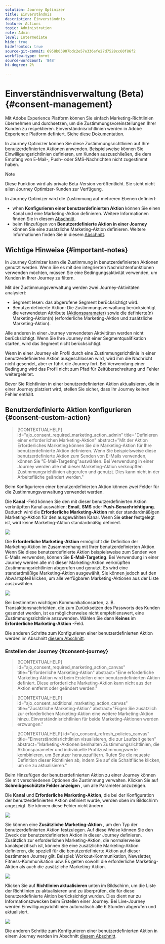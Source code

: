 ```yaml
---
solution: Journey Optimizer
title: Einverständnis
description: Einverständnis
feature: Actions
topic: Administration
role: Admin
level: Intermediate
hide: true
hidefromtoc: true
source-git-commit: 6958b03907bdc2e57e336efe27d7528cc60f86f2
workflow-type: tm+mt
source-wordcount: '848'
ht-degree: 2%

---
```


# Einverständnisverwaltung (Beta) {#consent-management}

Mit Adobe Experience Platform können Sie einfach Marketing-Richtlinien übernehmen und durchsetzen, um die Zustimmungsvoreinstellungen Ihrer Kunden zu respektieren. Einverständnisrichtlinien werden in Adobe Experience Platform definiert. Siehe [diese Dokumentation](https://experienceleague.adobe.com/docs/experience-platform/data-governance/policies/user-guide.html?lang=en#consent-policy).

In Journey Optimizer können Sie diese Zustimmungsrichtlinien auf Ihre benutzerdefinierten Aktionen anwenden. Beispielsweise können Sie Einwilligungsrichtlinien definieren, um Kunden auszuschließen, die dem Empfang von E-Mail-, Push- oder SMS-Nachrichten nicht zugestimmt haben.

>[!NOTE]
>
>Diese Funktion wird als private Beta-Version veröffentlicht. Sie steht nicht allen Journey Optimizer-Kunden zur Verfügung.

In Journey Optimizer wird die Zustimmung auf mehreren Ebenen definiert:

* when **Konfigurieren einer benutzerdefinierten Aktion** können Sie einen Kanal und eine Marketing-Aktion definieren. Weitere Informationen finden Sie in diesem [Abschnitt](../action/consent.md#consent-custom-action).
* beim Hinzufügen von **Benutzerdefinierte Aktion in einer Journey** können Sie eine zusätzliche Marketing-Aktion definieren. Weitere Informationen finden Sie in diesem [Abschnitt](../action/consent.md#consent-journey).

## Wichtige Hinweise {#important-notes}

In Journey Optimizer kann die Zustimmung in benutzerdefinierten Aktionen genutzt werden. Wenn Sie es mit den integrierten Nachrichtenfunktionen verwenden möchten, müssen Sie eine Bedingungsaktivität verwenden, um Kunden in Ihrer Journey zu filtern.

Mit der Zustimmungsverwaltung werden zwei Journey-Aktivitäten analysiert:

* Segment lesen: das abgerufene Segment berücksichtigt wird.
* Benutzerdefinierte Aktion: Die Zustimmungsverwaltung berücksichtigt die verwendeten Attribute ([Aktionsparameter](../action/about-custom-action-configuration.md#define-the-message-parameters)) sowie die definierte(n) Marketing-Aktion(n) (erforderliche Marketing-Aktion und zusätzliche Marketing-Aktion).

Alle anderen in einer Journey verwendeten Aktivitäten werden nicht berücksichtigt. Wenn Sie Ihre Journey mit einer Segmentqualifikation starten, wird das Segment nicht berücksichtigt.

Wenn in einer Journey ein Profil durch eine Zustimmungsrichtlinie in einer benutzerdefinierten Aktion ausgeschlossen wird, wird ihm die Nachricht nicht gesendet, aber er führt die Journey fort. Bei Verwendung einer Bedingung wird das Profil nicht zum Pfad für Zeitüberschreitung und Fehler weitergeleitet.

Bevor Sie Richtlinien in einer benutzerdefinierten Aktion aktualisieren, die in einer Journey platziert wird, stellen Sie sicher, dass Ihr Journey keinen Fehler enthält.

<!--
There are two types of latency regarding the use of consent policies:

* **User latency**: the delay from the time a profile changes a consent settings to the moment it is applied in Experience Platform. This can take up to 48h. 
* **Consent policy latency**: the delay from the time a consent policy is created or updated to the moment it is applied. This can take up to 6 hours
-->

## Benutzerdefinierte Aktion konfigurieren {#consent-custom-action}

>[!CONTEXTUALHELP]
>id="ajo_consent_required_marketing_action_admin"
>title="Definieren einer erforderlichen Marketing-Aktion"
>abstract="Mit der Aktion Erforderliches Marketing können Sie die Marketing-Aktion für Ihre benutzerdefinierte Aktion definieren. Wenn Sie beispielsweise diese benutzerdefinierte Aktion zum Senden von E-Mails verwenden, können Sie &quot;E-Mail-Targeting&quot;auswählen. Bei Verwendung in einer Journey werden alle mit dieser Marketing-Aktion verknüpften Zustimmungsrichtlinien abgerufen und genutzt. Dies kann nicht in der Arbeitsfläche geändert werden."

Beim Konfigurieren einer benutzerdefinierten Aktion können zwei Felder für die Zustimmungsverwaltung verwendet werden.

Die **Kanal** -Feld können Sie den mit dieser benutzerdefinierten Aktion verknüpften Kanal auswählen: **Email**, **SMS** oder **Push-Benachrichtigung**. Dadurch wird die **Erforderliche Marketing-Aktion** mit der standardmäßigen Marketing-Aktion für den ausgewählten Kanal. Wenn Sie **other** festgelegt ist, wird keine Marketing-Aktion standardmäßig definiert.

![](assets/consent1.png)

Die **Erforderliche Marketing-Aktion** ermöglicht die Definition der Marketing-Aktion im Zusammenhang mit Ihrer benutzerdefinierten Aktion. Wenn Sie diese benutzerdefinierte Aktion beispielsweise zum Senden von E-Mails verwenden, können Sie **E-Mail-Targeting**. Bei Verwendung in einer Journey werden alle mit dieser Marketing-Aktion verknüpften Zustimmungsrichtlinien abgerufen und genutzt. Es wird eine standardmäßige Marketing-Aktion ausgewählt, Sie können jedoch auf den Abwärtspfeil klicken, um alle verfügbaren Marketing-Aktionen aus der Liste auszuwählen.

![](assets/consent2.png)

Bei bestimmten wichtigen Kommunikationsarten, z. B. Transaktionsnachrichten, die zum Zurücksetzen des Passworts des Kunden gesendet werden, ist es möglicherweise nicht empfehlenswert, eine Zustimmungsrichtlinie anzuwenden. Wählen Sie dann **Keines** im **Erforderliche Marketing-Aktion** -Feld.

Die anderen Schritte zum Konfigurieren einer benutzerdefinierten Aktion werden im Abschnitt [diesem Abschnitt](../action/about-custom-action-configuration.md#consent-management).

### Erstellen der Journey {#consent-journey}

>[!CONTEXTUALHELP]
>id="ajo_consent_required_marketing_action_canvas"
>title="Erforderliche Marketing-Aktion"
>abstract="Eine erforderliche Marketing-Aktion wird beim Erstellen einer benutzerdefinierten Aktion definiert. Diese erforderliche Marketing-Aktion kann nicht aus der Aktion entfernt oder geändert werden."

>[!CONTEXTUALHELP]
>id="ajo_consent_additional_marketing_action_canvas"
>title="Zusätzliche Marketing-Aktion"
>abstract="Fügen Sie zusätzlich zur erforderlichen Marketing-Aktion eine weitere Marketing-Aktion hinzu. Einverständnisrichtlinien für beide Marketing-Aktionen werden erzwungen."

>[!CONTEXTUALHELP]
>id="ajo_consent_refresh_policies_canvas"
>title="Einverständnisrichtlinien visualisieren, die zur Laufzeit gelten"
>abstract="Marketing-Aktionen beinhalten Zustimmungsrichtlinien, die Aktionsparameter und individuelle Profilzustimmungswerte kombinieren, um Benutzer herauszufiltern. Rufen Sie die neueste Definition dieser Richtlinien ab, indem Sie auf die Schaltfläche klicken, um sie zu aktualisieren."

Beim Hinzufügen der benutzerdefinierten Aktion zu einer Journey können Sie mit verschiedenen Optionen die Zustimmung verwalten. Klicken Sie auf **Schreibgeschützte Felder anzeigen** , um alle Parameter anzuzeigen.

Die **Kanal** und **Erforderliche Marketing-Aktion**, die bei der Konfiguration der benutzerdefinierten Aktion definiert wurde, werden oben im Bildschirm angezeigt. Sie können diese Felder nicht ändern.

![](assets/consent4.png)

Sie können eine **Zusätzliche Marketing-Aktion** , um den Typ der benutzerdefinierten Aktion festzulegen. Auf diese Weise können Sie den Zweck der benutzerdefinierten Aktion in dieser Journey definieren. Zusätzlich zur erforderlichen Marketing-Aktion, die normalerweise kanalspezifisch ist, können Sie eine zusätzliche Marketing-Aktion definieren, die speziell für die benutzerdefinierte Aktion auf dieser bestimmten Journey gilt. Beispiel: Workout-Kommunikation, Newsletter, Fitness-Kommunikation usw. Es gelten sowohl die erforderliche Marketing-Aktion als auch die zusätzliche Marketing-Aktion.

![](assets/consent3.png)

Klicken Sie auf **Richtlinien aktualisieren** unten im Bildschirm, um die Liste der Richtlinien zu aktualisieren und zu überprüfen, die für diese benutzerdefinierte Aktion berücksichtigt wurden. Dies dient nur zu Informationszwecken beim Erstellen einer Journey. Bei Live-Journey werden Einwilligungsrichtlinien automatisch alle 6 Stunden abgerufen und aktualisiert.

![](assets/consent5.png)

<!--
The following data is taken into account for consent:

* marketing actions and additional marketing actions defined in the custom action
* action parameters defined in the custom action, see this [section](../action/about-custom-action-configuration.md#define-the-message-parameters) 
* attributes used as criteria in a segment when the journey starts with a Read segment, see this [section](../building-journeys/read-segment.md) 

>[!NOTE]
>
>Please note that there can be a latency when updating the list of policies applied, refer to this [this section](../action/consent.md#important-notes).
-->

Die anderen Schritte zum Konfigurieren einer benutzerdefinierten Aktion in einem Journey werden im Abschnitt [diesem Abschnitt](../building-journeys/using-custom-actions.md).
